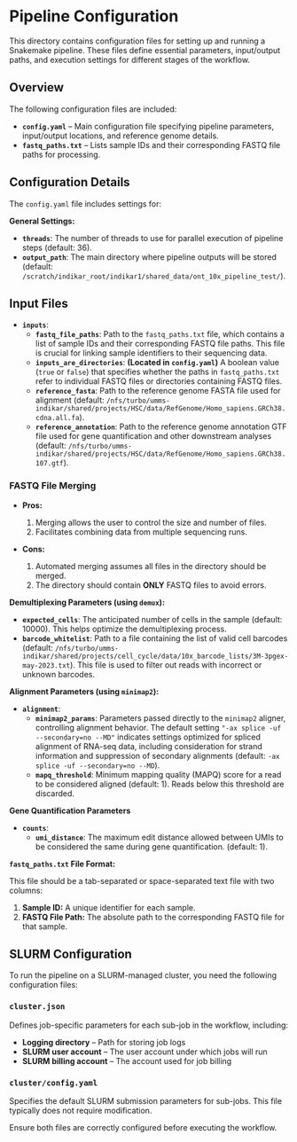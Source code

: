 # Pipeline Configuration

This directory contains configuration files for setting up and running a Snakemake pipeline. These files define essential parameters, input/output paths, and execution settings for different stages of the workflow.

## Overview

The following configuration files are included:

-   **`config.yaml`** – Main configuration file specifying pipeline parameters, input/output locations, and reference genome details.
-   **`fastq_paths.txt`** – Lists sample IDs and their corresponding FASTQ file paths for processing.

## Configuration Details

The `config.yaml` file includes settings for:

**General Settings:**

-   **`threads`**: The number of threads to use for parallel execution of pipeline steps (default: 36).
-   **`output_path`**: The main directory where pipeline outputs will be stored (default: `/scratch/indikar_root/indikar1/shared_data/ont_10x_pipeline_test/`).

## Input Files

- **`inputs`**:
  - **`fastq_file_paths`**: Path to the `fastq_paths.txt` file, which contains a list of sample IDs and their corresponding FASTQ file paths. This file is crucial for linking sample identifiers to their sequencing data.
  - **`inputs_are_directories`**:  **(Located in `config.yaml`)** A boolean value (`true` or `false`) that specifies whether the paths in `fastq_paths.txt` refer to individual FASTQ files or directories containing FASTQ files. 
  - **`reference_fasta`**: Path to the reference genome FASTA file used for alignment (default: `/nfs/turbo/umms-indikar/shared/projects/HSC/data/RefGenome/Homo_sapiens.GRCh38.cdna.all.fa`).
  - **`reference_annotation`**: Path to the reference genome annotation GTF file used for gene quantification and other downstream analyses (default: `/nfs/turbo/umms-indikar/shared/projects/HSC/data/RefGenome/Homo_sapiens.GRCh38.107.gtf`).

### FASTQ File Merging

- **Pros:**
  1. Merging allows the user to control the size and number of files.
  2. Facilitates combining data from multiple sequencing runs.

- **Cons:**
  1. Automated merging assumes all files in the directory should be merged.
  2. The directory should contain **ONLY** FASTQ files to avoid errors.


**Demultiplexing Parameters (using `demux`):**

-   **`expected_cells`**: The anticipated number of cells in the sample (default: 10000). This helps optimize the demultiplexing process.
-   **`barcode_whitelist`**: Path to a file containing the list of valid cell barcodes (default: `/nfs/turbo/umms-indikar/shared/projects/cell_cycle/data/10x_barcode_lists/3M-3pgex-may-2023.txt`). This file is used to filter out reads with incorrect or unknown barcodes.

**Alignment Parameters (using `minimap2`):**

-   **`alignment`**:
    -   **`minimap2_params`**: Parameters passed directly to the `minimap2` aligner, controlling alignment behavior. The default setting `"-ax splice -uf --secondary=no --MD"` indicates settings optimized for spliced alignment of RNA-seq data, including consideration for strand information and suppression of secondary alignments (default: `-ax splice -uf --secondary=no --MD`).
    -   **`mapq_threshold`**: Minimum mapping quality (MAPQ) score for a read to be considered aligned (default: 1). Reads below this threshold are discarded.

**Gene Quantification Parameters**

-   **`counts`**:
    -   **`umi_distance`**: The maximum edit distance allowed between UMIs to be considered the same during gene quantification. (default: 1).

**`fastq_paths.txt` File Format:**

This file should be a tab-separated or space-separated text file with two columns:

1.  **Sample ID:** A unique identifier for each sample.
2.  **FASTQ File Path:** The absolute path to the corresponding FASTQ file for that sample.

## SLURM Configuration

To run the pipeline on a SLURM-managed cluster, you need the following configuration files:

### `cluster.json`
Defines job-specific parameters for each sub-job in the workflow, including:
- **Logging directory** – Path for storing job logs  
- **SLURM user account** – The user account under which jobs will run  
- **SLURM billing account** – The account used for job billing  

### `cluster/config.yaml`
Specifies the default SLURM submission parameters for sub-jobs. This file typically does not require modification.

Ensure both files are correctly configured before executing the workflow.
